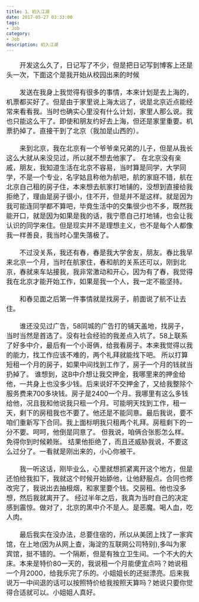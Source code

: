 ```yaml
---
title: 1、初入江湖
date: 2017-05-27 03:33:00
tags: 
- Job
category: 
- Job
description: 初入江湖
---
```

<!-- image url 
https://raw.githubusercontent.com/HealerJean/HealerJean.github.io/master/blogImages
　　首行缩进
<font color="red">  </font>
<font size="18">  </font>
-->

<font size="4"> 

　　开发这么久了，日记写了不少，但是把日记写到博客上还是头一次，下面这个是我开始从校园出来的时候 <br/>      
　　发送在我身上我觉得有很多的事情，本来计划是去上海的，机票都买好了。但是由于家里说上海太远了，说是北京近点能经常来看看我。当时也确实心里没有什么计划，家里人那么说。我也只能这么干了。即使和朋友约好去上海，但还是家里重要。机票扔掉了。直接干到了北京（我加是山西的）。 <br/>                     
　　来到北京，我在北京有一个爷爷亲兄弟的儿子，但是从我长这么大就从来没见过，所以就不想去他家了。 在北京没有亲戚，朋友，我知道生活在北京不容易，当时算是同学，大学同学，不是一个专业，名字姑且称他为航吧，航的家庭不错，航在北京自己租的房子住，本来想去航家打地铺的，没想到直接给我拒绝了，理由是房子很小，住不开，但是并不是这样。就是因为我可能连同学都不算吧，毕竟生活中的交集很少也不多，既然我能开口，就是因为如果是我的话，我宁愿自己打地铺，也会让我认识的同学来住。但是现实并不是理想主义，也不是每个人都像我一样善良，我当时心里失落极了。   <br/>            
　　不过没关系，我还有春，春是我大学舍友，朋友。春比我早来北京一个月，当时在航家住，春和航的关系还可以，刚到北京，春就来车站接我，我非常激动和开心，因为有了春，我觉得我在北京才能开始工作，如果是我一个人，我一定不能坚持。  <br/>       
　　和春见面之后第一件事情就是找房子，前面说了航不让去住。<br/>    
　　谁还没见过广告，58同城的广告打的铺天盖地，找房子，当时当然是首选了。没有社会经验的我差点入坑了。58上联系了好多中介，最后有一个小哥俩，给我看房子。本来我觉得以我的能力，找工作应该不难的，两个礼拜就能找下吧。 所以打算短租一个月的房子，如果中间找到工作了，房子一个月的钱就当扔掉了。 谁想到，这B中介想让我交押金，我哪里来的押金给他，一共身上也没多少钱。后来说好不交押金了，又给我整除个服务费来700多块钱。房子是2400一个月。我哪里有这么多钱给他，况且我和他说我只租一个月。可能明天找到工作，租一天，剩下的房租我也不要了。他还是不能同意。最后我说，要不咱们重新写下合同。我上面标明我只租两个礼拜。房租剩下的一分不要。呵呵，他倒是同意了。 但我说，咱俩合张影怎么样。免得你到时候赖账。 结果他拒绝了，而且还威胁我说，不要这么过分了。一看就是刚出来的，小心你被干。   <br/>         
　　我一听这话，刚毕业么，心里就想抓紧离开这个地方，但是还怕给我扣下，我就这个时候开始舔他，让他舒服点。合同也修改完了，我说出去抽根烟，和家里要个钱。交房租。他也没多想，然后我就离开了。 经过半年之后，我真为当时自己的决定感到震惊。做对了，北京的黑中介不是人。是恶魔。喝人血，吃人肉。    <br/>          
　　最后我实在没办法，总要住宿的，所以从美团上找了一家宾馆，在上地(因为从网上查，海淀的互联网公司特别),多叫为家宾馆，挺不错的。一个隔断，但是有独立卫生间。一个不大的大床。本来是特价80一天的，我说租一个月能便宜点吗？她说租一个月2000，给我乐完了乐的。小姐姐长的还挺漂亮。后来我说万一中间退的话可以按照特价给我按照天算吗？她说只要你觉得合适就可以。小姐姐人真好。<br/>    
　



<!-- Gitalk 评论 start  -->

<link rel="stylesheet" href="https://unpkg.com/gitalk/dist/gitalk.css">
<script src="https://unpkg.com/gitalk@latest/dist/gitalk.min.js"></script> 
<div id="gitalk-container"></div>    
 <script type="text/javascript">
    var gitalk = new Gitalk({
		clientID: `1d164cd85549874d0e3a`,
		clientSecret: `527c3d223d1e6608953e835b547061037d140355`,
		repo: `HealerJean.github.io`,
		owner: 'HealerJean',
		admin: ['HealerJean'],
		id: 'Pqzqewtrz2u5CLsr',
    });
    gitalk.render('gitalk-container');
</script> 

<!-- Gitalk end -->

